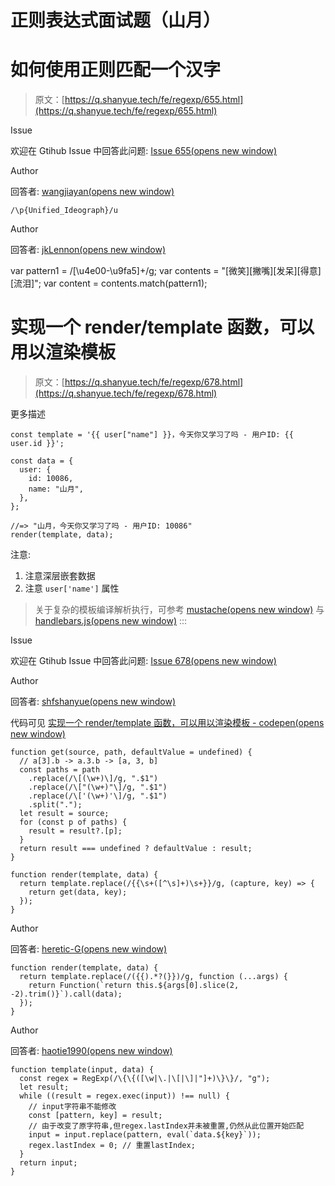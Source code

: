 <!--yml
category: 其它
date: 0001-01-01 00:00:00
-->

# 正则表达式面试题（山月）

# 如何使用正则匹配一个汉字

> 原文：[https://q.shanyue.tech/fe/regexp/655.html](https://q.shanyue.tech/fe/regexp/655.html)

Issue

欢迎在 Gtihub Issue 中回答此问题: [Issue 655(opens new window)](https://github.com/shfshanyue/Daily-Question/issues/655)

Author

回答者: [wangjiayan(opens new window)](https://github.com/wangjiayan)

`/\p{Unified_Ideograph}/u`

Author

回答者: [jkLennon(opens new window)](https://github.com/jkLennon)

var pattern1 = /[\u4e00-\u9fa5]+/g; var contents = "[微笑][撇嘴][发呆][得意][流泪]"; var content = contents.match(pattern1);

# 实现一个 render/template 函数，可以用以渲染模板

> 原文：[https://q.shanyue.tech/fe/regexp/678.html](https://q.shanyue.tech/fe/regexp/678.html)

更多描述

```
const template = '{{ user["name"] }}，今天你又学习了吗 - 用户ID: {{ user.id }}';

const data = {
  user: {
    id: 10086,
    name: "山月",
  },
};

//=> "山月，今天你又学习了吗 - 用户ID: 10086"
render(template, data); 
```

注意:

1.  注意深层嵌套数据
2.  注意 `user['name']` 属性

> 关于复杂的模板编译解析执行，可参考 [mustache(opens new window)](https://github.com/janl/mustache.js) 与 [handlebars.js(opens new window)](https://github.com/handlebars-lang/handlebars.js) :::

Issue

欢迎在 Gtihub Issue 中回答此问题: [Issue 678(opens new window)](https://github.com/shfshanyue/Daily-Question/issues/678)

Author

回答者: [shfshanyue(opens new window)](https://github.com/shfshanyue)

代码可见 [实现一个 render/template 函数，可以用以渲染模板 - codepen(opens new window)](https://codepen.io/shanyue/pen/yLboJQE?editors=0012)

```
function get(source, path, defaultValue = undefined) {
  // a[3].b -> a.3.b -> [a, 3, b]
  const paths = path
    .replace(/\[(\w+)\]/g, ".$1")
    .replace(/\["(\w+)"\]/g, ".$1")
    .replace(/\['(\w+)'\]/g, ".$1")
    .split(".");
  let result = source;
  for (const p of paths) {
    result = result?.[p];
  }
  return result === undefined ? defaultValue : result;
}

function render(template, data) {
  return template.replace(/{{\s+([^\s]+)\s+}}/g, (capture, key) => {
    return get(data, key);
  });
} 
```

Author

回答者: [heretic-G(opens new window)](https://github.com/heretic-G)

```
function render(template, data) {
  return template.replace(/({{).*?(}})/g, function (...args) {
    return Function(`return this.${args[0].slice(2, -2).trim()}`).call(data);
  });
} 
```

Author

回答者: [haotie1990(opens new window)](https://github.com/haotie1990)

```
function template(input, data) {
  const regex = RegExp(/\{\{([\w|\.|\[|\]|"]+)\}\}/, "g");
  let result;
  while ((result = regex.exec(input)) !== null) {
    // input字符串不能修改
    const [pattern, key] = result;
    // 由于改变了原字符串,但regex.lastIndex并未被重置,仍然从此位置开始匹配
    input = input.replace(pattern, eval(`data.${key}`));
    regex.lastIndex = 0; // 重置lastIndex;
  }
  return input;
} 
```